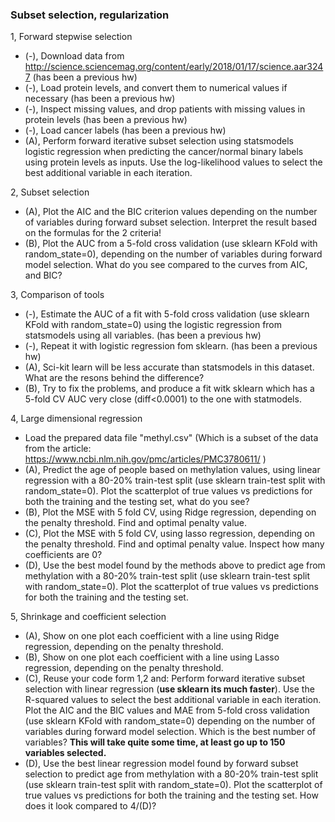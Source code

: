 ### Subset selection, regularization

1, Forward stepwise selection
- (-), Download data from http://science.sciencemag.org/content/early/2018/01/17/science.aar3247 (has been a previous hw)
- (-), Load protein levels, and convert them to numerical values if necessary (has been a previous hw)
- (-), Inspect missing values, and drop patients with missing values in protein levels (has been a previous hw)
- (-), Load cancer labels (has been a previous hw)
- (A), Perform forward iterative subset selection using statsmodels logistic regression when predicting the cancer/normal binary labels using protein levels as inputs. Use the log-likelihood values to select the best additional variable in each iteration.


2, Subset selection
- (A), Plot the AIC and the BIC criterion values depending on the number of variables during forward subset selection. Interpret the result based on the formulas for the 2 criteria!
- (B), Plot the AUC from a 5-fold cross validation (use sklearn KFold with random_state=0), depending on the number of variables during forward model selection. What do you see compared to the curves from AIC, and BIC?


3, Comparison of tools
- (-), Estimate the AUC of a fit with 5-fold cross validation  (use sklearn KFold with random_state=0) using the logistic regression from statsmodels using all variables. (has been a previous hw)
- (-), Repeat it with logistic regression fom sklearn. (has been a previous hw)
- (A), Sci-kit learn  will be less accurate than statsmodels in this dataset. What are the resons behind the difference? 
- (B), Try to fix the problems, and produce a fit witk sklearn which has a 5-fold CV AUC very close (diff<0.0001) to the one with statmodels.

4, Large dimensional regression
- Load the prepared data file "methyl.csv" (Which is a subset of the data from the article: https://www.ncbi.nlm.nih.gov/pmc/articles/PMC3780611/ )
- (A), Predict the age of people based on methylation values, using linear regression with a 80-20% train-test split (use sklearn train-test split with random_state=0). Plot the scatterplot of true values vs predictions for both the training and the testing set, what do you see?
- (B), Plot the MSE with 5 fold CV, using Ridge regression, depending on the penalty threshold. Find and optimal penalty value.
- (C), Plot the MSE with 5 fold CV, using lasso regression, depending on the penalty threshold. Find and optimal penalty value. Inspect how many coefficients are 0?
- (D), Use the best model found by the methods above to predict age from methylation with a 80-20% train-test split (use sklearn train-test split with random_state=0). Plot the scatterplot of true values vs predictions for both the training and the testing set.


5, Shrinkage and coefficient selection
- (A), Show on one plot each coefficient with a line using Ridge regression, depending on the penalty threshold. 
- (B), Show on one plot each coefficient with a line using Lasso regression, depending on the penalty threshold. 
- (C), Reuse your code form 1,2 and: Perform forward iterative subset selection with linear regression (**use sklearn its much faster**). Use the R-squared values to select the best additional variable in each iteration. Plot the AIC and the BIC values and MAE from 5-fold cross validation (use sklearn KFold with random_state=0) depending on the number of variables during forward model selection. Which is the best number of variables? **This will take quite some time, at least go up to 150 variables selected.**
- (D), Use the best linear regression model found by forward subset selection to predict age from methylation with a 80-20% train-test split (use sklearn train-test split with random_state=0). Plot the scatterplot of true values vs predictions for both the training and the testing set. How does it look compared to 4/(D)?



